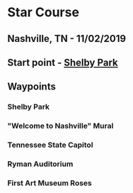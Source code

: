 # Star Course 
## Nashville, TN - 11/02/2019
## Start point - [Shelby Park](https://www.google.com/maps/place/36%C2%B010'07.4%22N+86%C2%B043'58.1%22W/@36.168718,-86.7333442,182m/data=!3m2!1e3!4b1!4m14!1m7!3m6!1s0x8864ec3213eb903d:0x7d3fb9d0a1e9daa0!2sNashville,+TN!3b1!8m2!3d36.1626638!4d-86.7816016!3m5!1s0x0:0x0!7e2!8m2!3d36.1687184!4d-86.732797?hl=en)

## Waypoints

### Shelby Park
### "Welcome to Nashville" Mural
### Tennessee State Capitol
### Ryman Auditorium
### First Art Museum Roses